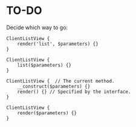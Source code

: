 TO-DO
=====

Decide which way to go:

	ClientListView {
		render('list', $parameters) {}
	}

	ClientListView {
		list($parameters) {}
	}

	ClientListView {  // The current method.
		__construct($parameters) {}
		render() {} // Specified by the interface.
	}

	ClientListView {
		render($parameters) {}
	}
